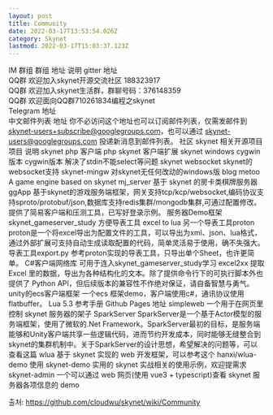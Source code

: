 ```yaml
---
layout: post
title: Community
date: 2022-03-17T13:53:54.026Z
category: Skynet
lastmod: 2022-03-17T15:03:37.123Z
---
```


IM 群组
群组	地址	说明
gitter	地址	
QQ群	欢迎加入skynet开源交流社区 188323917	
QQ群	欢迎加入skynet生活群，群聊号码：376148359	
QQ群	欢迎面向QQ群710261834编程之skynet	
Telegram	地址	
中文邮件列表	地址	你不必访问这个地址也可以订阅邮件列表，仅需发邮件到 skynet-users+subscribe@googlegroups.com，也可以通过 skynet-users@googlegroups.com 投递新消息到邮件列表。
社区 skynet 相关开源项目
项目	说明
skynet php 客户端	php skynet 客户端扩展
skynet windows cygwin版本	cygwin版本 解决了stdin不能select等问题
skynet websocket	skynet的websocket支持
skynet-mingw	对skynet无任何改动的windows版 blog
metoo	A game engine based on skynet
mj_server	基于 skynet 的房卡类棋牌服务器
ggApp	基于skynet的游戏服务端框架，网关支持tcp/kcp/websocket,编码协议支持sproto/protobuf/json,数据库支持redis集群/mongodb集群,可通过配置修改。提供了简易客户端和压测工具，已写好登录示例。
服务器Demo框架	skynet_gameserver_study
方便导表工具	excel to lua
另一个导表工具proton	proton是一个将excel导出为配置文件的工具，可以导出为xml、json、lua格式，通过外部扩展可支持自动生成读取配置的代码，简单灵活易于使用，确不失强大。
导表工具export.py	参考proton实现的导表工具，只导出单个Sheet，也许更简单。
C#客户端网络库	可用于连入skynet_gameserver_study学习
excel2xx	提取 Excel 里的数据，导出为各种结构化的文本。除了提供命令行下的可执行脚本外也提供了 Python API，但后续版本的兼容性不作绝对保证，请自备智慧与勇气。
unity的ecs客户端框架	一个ecs 框架demo，客户端使用c#，通讯协议使用flatbuffer。
Lua 5.3 参考手册	Github Pages 地址
simpleweb	一个用于在网页里控制 skynet 服务器的架子
SparkServer	SparkServer是一个基于Actor模型的服务端框架，使用了微软的.Net Framework。SparkServer最初的目标，是服务端能够和Unity客户端共享一些逻辑代码，进而节约开发成本，同时能够无缝整合到skynet的集群机制中。关于SparkServer的设计思想，希望解决的问题等，可以查看这篇
wlua	基于 skynet 实现的 web 开发框架，可以参考这个 hanxi/wlua-demo 使用
skynet-demo	实用的 skynet 实战相关的使用示例，欢迎提需求
skynet-admin	一个可以通过 web 网页(使用 vue3 + typescript)查看 skynet 服务器各项信息的 demo

출처: <https://github.com/cloudwu/skynet/wiki/Community> 

